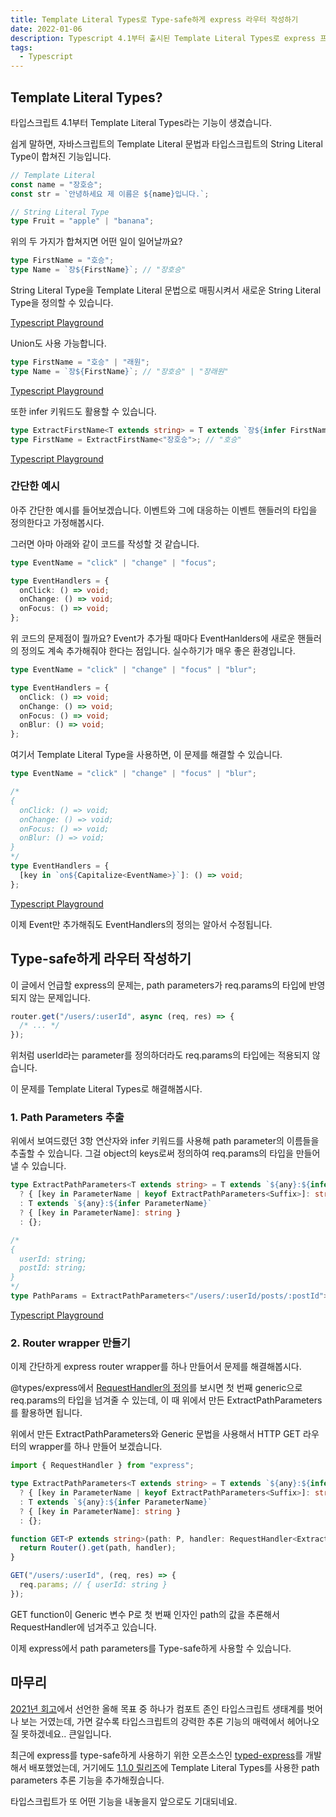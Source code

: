 ```yaml
---
title: Template Literal Types로 Type-safe하게 express 라우터 작성하기
date: 2022-01-06
description: Typescript 4.1부터 출시된 Template Literal Types로 express 프로젝트의 타입 안정성을 더 높혀봅시다.
tags:
  - Typescript
---
```


## Template Literal Types?

타입스크립트 4.1부터 Template Literal Types라는 기능이 생겼습니다.

쉽게 말하면, 자바스크립트의 Template Literal 문법과 타입스크립트의 String Literal Type이 합쳐진 기능입니다.

```typescript
// Template Literal
const name = "장호승";
const str = `안녕하세요 제 이름은 ${name}입니다.`;

// String Literal Type
type Fruit = "apple" | "banana";
```

위의 두 가지가 합쳐지면 어떤 일이 일어날까요?

```typescript
type FirstName = "호승";
type Name = `장${FirstName}`; // "장호승"
```

String Literal Type을 Template Literal 문법으로 매핑시켜서 새로운 String Literal Type을 정의할 수 있습니다.

[Typescript Playground](https://www.typescriptlang.org/play?ts=4.5.4#code/C4TwDgpgBAYglgJwM7AHIEMC20C8UBEgHGuCdQ-gNwBQokUG2UeABoKXjAJAN7zJpYQC+jMlAD0wgsxL4KQA)

Union도 사용 가능합니다.

```typescript
type FirstName = "호승" | "래원";
type Name = `장${FirstName}`; // "장호승" | "장래원"
```

[Typescript Playground](https://www.typescriptlang.org/play?ts=4.5.4#code/C4TwDgpgBAYglgJwM7AHIEMC20C8UBEgHGuCdQ-lAD4GAZ7YAtj+A3AFCiRQbZR4AGgpeMAkAb3jI0WCAF8u9KAHoZBHiTKV8PWvkZA)

또한 infer 키워드도 활용할 수 있습니다.

```typescript
type ExtractFirstName<T extends string> = T extends `장${infer FirstName}` ? FirstName : never;
type FirstName = ExtractFirstName<"장호승">; // "호승"
```

[Typescript Playground](https://www.typescriptlang.org/play?ts=4.5.4#code/C4TwDgpgBAogHsATgQwMbAGIEtEGdgByyAthADwAqUECEAdgCa5T6JZ0DmAfFALxRUawekygADQKXjAEgDe7AGYREUbHkIkIAXzFQA-Cpz4ipKAC4odCADclAbgBQoSAbXHo-eEjSZD60mQAiCUAONcBOoYCuWygAemioALCA+yA)

### 간단한 예시

아주 간단한 예시를 들어보겠습니다. 이벤트와 그에 대응하는 이벤트 핸들러의 타입을 정의한다고 가정해봅시다.

그러면 아마 아래와 같이 코드를 작성할 것 같습니다.

```typescript
type EventName = "click" | "change" | "focus";

type EventHandlers = {
  onClick: () => void;
  onChange: () => void;
  onFocus: () => void;
};
```

위 코드의 문제점이 뭘까요? Event가 추가될 때마다 EventHanlders에 새로운 핸들러의 정의도 계속 추가해줘야 한다는 점입니다. 실수하기가 매우 좋은 환경입니다.

```typescript
type EventName = "click" | "change" | "focus" | "blur";

type EventHandlers = {
  onClick: () => void;
  onChange: () => void;
  onFocus: () => void;
  onBlur: () => void;
};
```

여기서 Template Literal Type을 사용하면, 이 문제를 해결할 수 있습니다.

```typescript
type EventName = "click" | "change" | "focus" | "blur";

/*
{
  onClick: () => void;
  onChange: () => void;
  onFocus: () => void;
  onBlur: () => void;
}
*/
type EventHandlers = {
  [key in `on${Capitalize<EventName>}`]: () => void;
};
```

[Typescript Playground](https://www.typescriptlang.org/play?ts=4.5.4#code/C4TwDgpgBAogbhAdsAcgQwLbQLxQEQDGANgJYEDWeUAPvgQBZqIDmEVteAZgPYECuAZ3b4ARkT4AnPAG4AULNCRYCZAAkmAEyIQJAqLgDesqFADa5CCCglEUAAbdEAEgMBhNGBLA0pAF4QAHngkVEwIAD4AXzsAXQAuKAAKAEp9cKg4bhINOUjZIA)

이제 Event만 추가해줘도 EventHandlers의 정의는 알아서 수정됩니다.

## Type-safe하게 라우터 작성하기

이 글에서 언급할 express의 문제는, path parameters가 req.params의 타입에 반영되지 않는 문제입니다.

```typescript
router.get("/users/:userId", async (req, res) => {
  /* ... */
});
```

위처럼 userId라는 parameter를 정의하더라도 req.params의 타입에는 적용되지 않습니다.

이 문제를 Template Literal Types로 해결해봅시다.

### 1. Path Parameters 추출

위에서 보여드렸던 3항 연산자와 infer 키워드를 사용해 path parameter의 이름들을 추출할 수 있습니다. 그걸 object의 keys로써 정의하여 req.params의 타입을 만들어낼 수 있습니다.

```typescript
type ExtractPathParameters<T extends string> = T extends `${any}:${infer ParameterName}/${infer Suffix}`
  ? { [key in ParameterName | keyof ExtractPathParameters<Suffix>]: string }
  : T extends `${any}:${infer ParameterName}`
  ? { [key in ParameterName]: string }
  : {};

/*
{
  userId: string;
  postId: string;
}
*/
type PathParams = ExtractPathParameters<"/users/:userId/posts/:postId">;
```

[Typescript Playground](https://www.typescriptlang.org/play?ts=4.5.4#code/C4TwDgpgBAogHsATgQwMbAArOACyygWwmAkQGcAeAFSggQgDsATMqMpASwYHMA+KALxQadEs1YADACQBvZAxABfAFyyuAM1JR8yIiUQA5XREUB6NQ02IoAZQCu69RziKJAKChQA-FBlQA2gDWECBQXNrIhMSkRkRQAD5QwSAA9uqwCCjoWLg6eqSU9o7OvAC6ymycPFCKHlAVIvTiUNJyCioWVhFR+rEm7p4+fkEhYQzdxr3G5ZWIXNw1dRUyigDcbm6gkBG5kbqsQvBIaJjYeHv55BQARKZ2ZAWmyvekAJJMpmAp7GRPX+zva68dZAA)

### 2. Router wrapper 만들기

이제 간단하게 express router wrapper를 하나 만들어서 문제를 해결해봅시다.

@types/express에서 [RequestHandler의 정의](https://github.com/DefinitelyTyped/DefinitelyTyped/blob/4dfd78d7d9a3fcd21a2eaf861756f6904881dbfa/types/express/index.d.ts#L119)를 보시면 첫 번째 generic으로 req.params의 타입을 넘겨줄 수 있는데, 이 때 위에서 만든 ExtractPathParameters를 활용하면 됩니다.

위에서 만든 ExtractPathParameters와 Generic 문법을 사용해서 HTTP GET 라우터의 wrapper를 하나 만들어 보겠습니다.

```typescript
import { RequestHandler } from "express";

type ExtractPathParameters<T extends string> = T extends `${any}:${infer ParameterName}/${infer Suffix}`
  ? { [key in ParameterName | keyof ExtractPathParameters<Suffix>]: string }
  : T extends `${any}:${infer ParameterName}`
  ? { [key in ParameterName]: string }
  : {};

function GET<P extends string>(path: P, handler: RequestHandler<ExtractPathParameters<P>>) {
  return Router().get(path, handler);
}

GET("/users/:userId", (req, res) => {
  req.params; // { userId: string }
});
```

GET function이 Generic 변수 P로 첫 번째 인자인 path의 값을 추론해서 RequestHandler에 넘겨주고 있습니다.

이제 express에서 path parameters를 Type-safe하게 사용할 수 있습니다.

## 마무리

[2021년 회고](/2022-01-02-2021-retrospect)에서 선언한 올해 목표 중 하나가 컴포트 존인 타입스크립트 생태계를 벗어나 보는 거였는데, 가면 갈수록 타입스크립트의 강력한 추론 기능의 매력에서 헤어나오질 못하겠네요.. 큰일입니다.

최근에 express를 type-safe하게 사용하기 위한 오픈소스인 [typed-express](https://github.com/HoseungJang/typed-express)를 개발해서 배포했었는데, 거기에도 [1.1.0 릴리즈](https://github.com/HoseungJang/typed-express/releases/tag/v1.1.0)에 Template Literal Types를 사용한 path parameters 추론 기능을 추가해줬습니다.

타입스크립트가 또 어떤 기능을 내놓을지 앞으로도 기대되네요.
